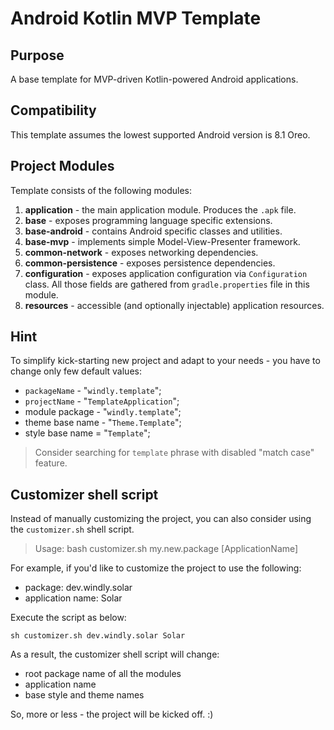 # Android Kotlin MVP Template

## Purpose

A base template for MVP-driven Kotlin-powered Android applications.

## Compatibility

This template assumes the lowest supported Android version is 8.1 Oreo.

## Project Modules

Template consists of the following modules:

1. **application** - the main application module. Produces the `.apk` file.
2. **base** - exposes programming language specific extensions.
3. **base-android** - contains Android specific classes and utilities.
4. **base-mvp** - implements simple Model-View-Presenter framework.
5. **common-network** - exposes networking dependencies.
6. **common-persistence** - exposes persistence dependencies.
7. **configuration** - exposes application configuration via `Configuration`
   class. All those fields are gathered from `gradle.properties` file in this
   module.
8. **resources** - accessible (and optionally injectable) application resources.

## Hint

To simplify kick-starting new project and adapt to your needs - you have to
change only few default values:

- `packageName` - \"`windly.template`\";
- `projectName` - \"`TemplateApplication`\";
- module package - \"`windly.template`\";
- theme base name - \"`Theme.Template`\";
- style base name = \"`Template`\";

> Consider searching for `template` phrase with disabled "match case" feature.

## Customizer shell script

Instead of manually customizing the project, you can also consider using the
`customizer.sh` shell script.

> Usage: bash customizer.sh my.new.package [ApplicationName]

For example, if you'd like to customize the project to use the following:

- package: dev.windly.solar
- application name: Solar

Execute the script as below:

```shell
sh customizer.sh dev.windly.solar Solar
```

As a result, the customizer shell script will change:

- root package name of all the modules 
- application name
- base style and theme names

So, more or less - the project will be kicked off. :)
